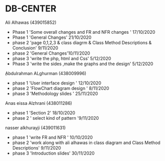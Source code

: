 # DB-CENTER
Ali Alhawas (439015852)
- Phase 1 'Some overall changes and FR and NFR changes ' 17/10/2020
- Phase 1 'General Changes' 21/10/2020 
- phase 2 'page 0,1,2,3 & class diagrm & Class Method Descriptions &	Conclusion' 9/11/2020
- phase 2 'General Changes'10/11/2020
- phase 3 'write the php, html and Css' 5/12/2020
- Phase 3 'write the sides ,make the graphs and the design' 5/12/2020

ِAbdulrahman ALghurman (438009996)
- phase 1 'User interface design ' 12/10/2020
- phase 2 'FlowChart diagram design  ' 8/11/2020
- phase 3 'Methodology slides ' 25/11/2020

Anas eissa Alzhrani (438011286)
- phase 1 'Section 2' 18/10/2020
- phase 2 ' select kind of pattern '9/11/2020

 nasser alkhurayji (439011631)

 - phase 1 'write FR and NFR ' 10/10/2020
 - phase 2  'work along with ali alhawas in class diagram and Class Method Descriptions' 9/11/2020
 - phase 3  'Introduction slides' 30/11/2020
